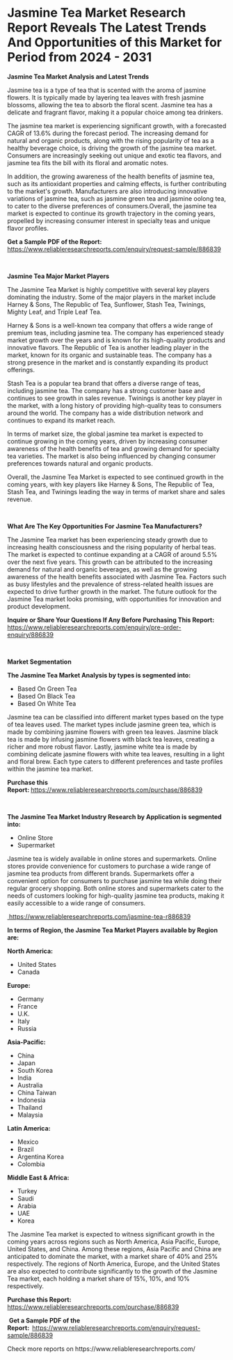 <p><h1>Jasmine Tea Market Research Report Reveals The Latest Trends And Opportunities of this Market for Period from 2024 - 2031</h1></p><p><strong>Jasmine Tea Market Analysis and Latest Trends</strong></p>
<p><p>Jasmine tea is a type of tea that is scented with the aroma of jasmine flowers. It is typically made by layering tea leaves with fresh jasmine blossoms, allowing the tea to absorb the floral scent. Jasmine tea has a delicate and fragrant flavor, making it a popular choice among tea drinkers.</p><p>The jasmine tea market is experiencing significant growth, with a forecasted CAGR of 13.6% during the forecast period. The increasing demand for natural and organic products, along with the rising popularity of tea as a healthy beverage choice, is driving the growth of the jasmine tea market. Consumers are increasingly seeking out unique and exotic tea flavors, and jasmine tea fits the bill with its floral and aromatic notes.</p><p>In addition, the growing awareness of the health benefits of jasmine tea, such as its antioxidant properties and calming effects, is further contributing to the market's growth. Manufacturers are also introducing innovative variations of jasmine tea, such as jasmine green tea and jasmine oolong tea, to cater to the diverse preferences of consumers.Overall, the jasmine tea market is expected to continue its growth trajectory in the coming years, propelled by increasing consumer interest in specialty teas and unique flavor profiles.</p></p>
<p><strong>Get a Sample PDF of the Report:&nbsp;</strong> <a href="https://www.reliableresearchreports.com/enquiry/request-sample/886839">https://www.reliableresearchreports.com/enquiry/request-sample/886839</a></p>
<p>&nbsp;</p>
<p><strong>Jasmine Tea Major Market Players</strong></p>
<p><p>The Jasmine Tea Market is highly competitive with several key players dominating the industry. Some of the major players in the market include Harney & Sons, The Republic of Tea, Sunflower, Stash Tea, Twinings, Mighty Leaf, and Triple Leaf Tea.</p><p>Harney & Sons is a well-known tea company that offers a wide range of premium teas, including jasmine tea. The company has experienced steady market growth over the years and is known for its high-quality products and innovative flavors. The Republic of Tea is another leading player in the market, known for its organic and sustainable teas. The company has a strong presence in the market and is constantly expanding its product offerings.</p><p>Stash Tea is a popular tea brand that offers a diverse range of teas, including jasmine tea. The company has a strong customer base and continues to see growth in sales revenue. Twinings is another key player in the market, with a long history of providing high-quality teas to consumers around the world. The company has a wide distribution network and continues to expand its market reach.</p><p>In terms of market size, the global jasmine tea market is expected to continue growing in the coming years, driven by increasing consumer awareness of the health benefits of tea and growing demand for specialty tea varieties. The market is also being influenced by changing consumer preferences towards natural and organic products.</p><p>Overall, the Jasmine Tea Market is expected to see continued growth in the coming years, with key players like Harney & Sons, The Republic of Tea, Stash Tea, and Twinings leading the way in terms of market share and sales revenue.</p></p>
<p>&nbsp;</p>
<p><strong>What Are The Key Opportunities For Jasmine Tea Manufacturers?</strong></p>
<p><p>The Jasmine Tea market has been experiencing steady growth due to increasing health consciousness and the rising popularity of herbal teas. The market is expected to continue expanding at a CAGR of around 5.5% over the next five years. This growth can be attributed to the increasing demand for natural and organic beverages, as well as the growing awareness of the health benefits associated with Jasmine Tea. Factors such as busy lifestyles and the prevalence of stress-related health issues are expected to drive further growth in the market. The future outlook for the Jasmine Tea market looks promising, with opportunities for innovation and product development.</p></p>
<p><strong>Inquire or Share Your Questions If Any Before Purchasing This Report:</strong> <a href="https://www.reliableresearchreports.com/enquiry/pre-order-enquiry/886839">https://www.reliableresearchreports.com/enquiry/pre-order-enquiry/886839</a></p>
<p>&nbsp;</p>
<p><strong>Market Segmentation</strong></p>
<p><strong>The Jasmine Tea Market Analysis by types is segmented into:</strong></p>
<p><ul><li>Based On Green Tea</li><li>Based On Black Tea</li><li>Based On White Tea</li></ul></p>
<p><p>Jasmine tea can be classified into different market types based on the type of tea leaves used. The market types include jasmine green tea, which is made by combining jasmine flowers with green tea leaves. Jasmine black tea is made by infusing jasmine flowers with black tea leaves, creating a richer and more robust flavor. Lastly, jasmine white tea is made by combining delicate jasmine flowers with white tea leaves, resulting in a light and floral brew. Each type caters to different preferences and taste profiles within the jasmine tea market.</p></p>
<p><strong>Purchase this Report:&nbsp;</strong><a href="https://www.reliableresearchreports.com/purchase/886839">https://www.reliableresearchreports.com/purchase/886839</a></p>
<p>&nbsp;</p>
<p><strong>The Jasmine Tea Market Industry Research by Application is segmented into:</strong></p>
<p><ul><li>Online Store</li><li>Supermarket</li></ul></p>
<p><p>Jasmine tea is widely available in online stores and supermarkets. Online stores provide convenience for customers to purchase a wide range of jasmine tea products from different brands. Supermarkets offer a convenient option for consumers to purchase jasmine tea while doing their regular grocery shopping. Both online stores and supermarkets cater to the needs of customers looking for high-quality jasmine tea products, making it easily accessible to a wide range of consumers.</p></p>
<p><a href="https://www.reliableresearchreports.com/jasmine-tea-r886839">&nbsp;https://www.reliableresearchreports.com/jasmine-tea-r886839</a></p>
<p><strong>In terms of Region, the Jasmine Tea Market Players available by Region are:</strong></p>
<p>
    <p> <strong> North America: </strong>
        <ul>
            <li>United States</li>
            <li>Canada</li>
        </ul>
        </p> 
    <p> <strong> Europe: </strong>
        <ul>
            <li>Germany</li>
            <li>France</li>
            <li>U.K.</li>
            <li>Italy</li>
            <li>Russia</li>
        </ul>
        </p> 
    <p> <strong> Asia-Pacific: </strong>
        <ul>
            <li>China</li>
            <li>Japan</li>
            <li>South Korea</li>
            <li>India</li>
            <li>Australia</li>
            <li>China Taiwan</li>
            <li>Indonesia</li>
            <li>Thailand</li>
            <li>Malaysia</li>
        </ul>
        </p> 
    <p> <strong> Latin America: </strong>
        <ul>
            <li>Mexico</li>
            <li>Brazil</li>
            <li>Argentina Korea</li>
            <li>Colombia</li>
        </ul>
        </p> 
    <p> <strong> Middle East & Africa: </strong>
        <ul>
            <li>Turkey</li>
            <li>Saudi</li>
            <li>Arabia</li>
            <li>UAE</li>
            <li>Korea</li>
        </ul>
    </p>
    </p>
<p><p>The Jasmine Tea market is expected to witness significant growth in the coming years across regions such as North America, Asia Pacific, Europe, United States, and China. Among these regions, Asia Pacific and China are anticipated to dominate the market, with a market share of 40% and 25% respectively. The regions of North America, Europe, and the United States are also expected to contribute significantly to the growth of the Jasmine Tea market, each holding a market share of 15%, 10%, and 10% respectively.</p></p>
<p><strong>Purchase this Report: </strong><a href="https://www.reliableresearchreports.com/purchase/886839">https://www.reliableresearchreports.com/purchase/886839</a></p>
<p>&nbsp;<strong>Get a Sample PDF of the Report:&nbsp;&nbsp;</strong><a href="https://www.reliableresearchreports.com/enquiry/request-sample/886839">https://www.reliableresearchreports.com/enquiry/request-sample/886839</a></p>
<p><strong></strong></p>
<p>Check more reports on https://www.reliableresearchreports.com/</p>
